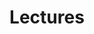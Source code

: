 ---
title: Lectures
layout: collection
permalink: /lectures/
collection: lectures
entries_layout: grid
classes: wide
author_profile: false
---